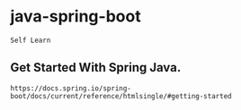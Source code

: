 # java-spring-boot
    Self Learn 
## Get Started With Spring Java.
    https://docs.spring.io/spring-boot/docs/current/reference/htmlsingle/#getting-started


